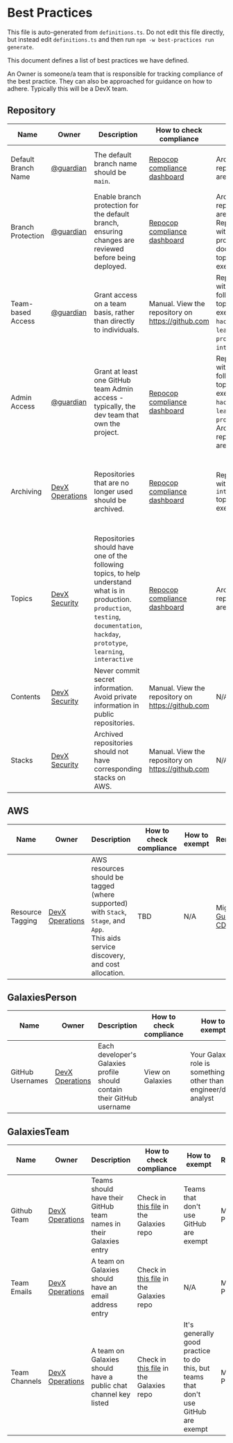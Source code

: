 

# Best Practices


This file is auto-generated from `definitions.ts`. Do not edit this file directly, but instead edit `definitions.ts` and then run `npm -w best-practices run generate`.

This document defines a list of best practices we have defined.

An Owner is someone/a team that is responsible for tracking compliance of the best practice. They can also be approached for guidance on how to adhere. Typically this will be a DevX team.

<!-- contentstart -->
## Repository
| Name                | Owner                                                                     | Description                                                                                                                                                                                 | How to check compliance                                                                                                                                    | How to exempt                                                                                                               | Remediation                                                                                                                                                                 | ID            |
| ------------------- | ------------------------------------------------------------------------- | ------------------------------------------------------------------------------------------------------------------------------------------------------------------------------------------- | ---------------------------------------------------------------------------------------------------------------------------------------------------------- | --------------------------------------------------------------------------------------------------------------------------- | --------------------------------------------------------------------------------------------------------------------------------------------------------------------------- | ------------- |
| Default Branch Name | [@guardian](https://github.com/orgs/guardian/teams/all)                   | The default branch name should be `main`.                                                                                                                                                   | [Repocop compliance dashboard](https://metrics.gutools.co.uk/d/EOPnljWIz/repocop-compliance?orgId=1&refresh=15m&var-team=All&var-rule=default_branch_name) | Archived repositories are exempt.                                                                                           | Manual - see [How to rename an existing branch](https://github.com/github/renaming#renaming-existing-branches)                                                              | REPOSITORY-01 |
| Branch Protection   | [@guardian](https://github.com/orgs/guardian/teams/all)                   | Enable branch protection for the default branch, ensuring changes are reviewed before being deployed.                                                                                       | [Repocop compliance dashboard](https://metrics.gutools.co.uk/d/EOPnljWIz/repocop-compliance?orgId=1&refresh=15m&var-team=All&var-rule=branch_protection)   | Archived repositories are exempt. Repositories without a production or documentation topic are exempt.                      | Repocop applies branch protection automatically in batches - teams informed via Anghammarad                                                                                 | REPOSITORY-02 |
| Team-based Access   | [@guardian](https://github.com/orgs/guardian/teams/all)                   | Grant access on a team basis, rather than directly to individuals.                                                                                                                          | Manual. View the repository on https://github.com                                                                                                          | Repositories with one of following topics are exempt: `hackday`, `learning`, `prototype`, `interactive`.                    | Manual                                                                                                                                                                      | REPOSITORY-03 |
| Admin Access        | [@guardian](https://github.com/orgs/guardian/teams/all)                   | Grant at least one GitHub team Admin access - typically, the dev team that own the project.                                                                                                 | [Repocop compliance dashboard](https://metrics.gutools.co.uk/d/EOPnljWIz/repocop-compliance?orgId=1&refresh=15m&var-team=All&var-rule=admin_access)        | Repositories with one of following topics are exempt: `hackday`, `learning`, `prototype`. Archived repositories are exempt. | Manual                                                                                                                                                                      | REPOSITORY-04 |
| Archiving           | [DevX Operations](https://github.com/orgs/guardian/teams/devx-operations) | Repositories that are no longer used should be archived.                                                                                                                                    | [Repocop compliance dashboard](https://metrics.gutools.co.uk/d/EOPnljWIz/repocop-compliance?orgId=1&refresh=15m&var-team=All&var-rule=archiving)           | Repositories with an `interactive` topic are exempt.                                                                        | Manual - DevX may contact you to discuss archiving if your repo has been inactive for over two years                                                                        | REPOSITORY-05 |
| Topics              | [DevX Security](https://github.com/orgs/guardian/teams/devx-security)     | Repositories should have one of the following topics, to help understand what is in production. `production`, `testing`, `documentation`, `hackday`, `prototype`, `learning`, `interactive` | [Repocop compliance dashboard](https://metrics.gutools.co.uk/d/EOPnljWIz/repocop-compliance?orgId=1&refresh=15m&var-team=All&var-rule=topics)              | Archived repositories are exempt.                                                                                           | Mainly manual - Repocop may automatically apply the 'production' topic to repos that are found to have a stack in AWS with PROD/INFRA tags - teams informed via Anghammarad | REPOSITORY-06 |
| Contents            | [DevX Security](https://github.com/orgs/guardian/teams/devx-security)     | Never commit secret information. Avoid private information in public repositories.                                                                                                          | Manual. View the repository on https://github.com                                                                                                          | N/A                                                                                                                         | Manual removal                                                                                                                                                              | REPOSITORY-07 |
| Stacks              | [DevX Security](https://github.com/orgs/guardian/teams/devx-security)     | Archived repositories should not have corresponding stacks on AWS.                                                                                                                          | Manual. View the repository on https://github.com                                                                                                          | N/A                                                                                                                         | Manual removal of stack on AWS                                                                                                                                              | REPOSITORY-08 |
## AWS
| Name             | Owner                                                                     | Description                                                                                                                             | How to check compliance | How to exempt | Remediation                                                                                    | ID     |
| ---------------- | ------------------------------------------------------------------------- | --------------------------------------------------------------------------------------------------------------------------------------- | ----------------------- | ------------- | ---------------------------------------------------------------------------------------------- | ------ |
| Resource Tagging | [DevX Operations](https://github.com/orgs/guardian/teams/devx-operations) | AWS resources should be tagged (where supported) with `Stack`, `Stage`, and `App`.<br>This aids service discovery, and cost allocation. | TBD                     | N/A           | Migration to [Guardian CDK](https://github.com/guardian/cdk/blob/main/docs/migration-guide.md) | AWS-01 |
## GalaxiesPerson
| Name             | Owner                                                                     | Description                                                            | How to check compliance | How to exempt                                                       | Remediation                                                             | ID                |
| ---------------- | ------------------------------------------------------------------------- | ---------------------------------------------------------------------- | ----------------------- | ------------------------------------------------------------------- | ----------------------------------------------------------------------- | ----------------- |
| GitHub Usernames | [DevX Operations](https://github.com/orgs/guardian/teams/devx-operations) | Each developer's Galaxies profile should contain their GitHub username | View on Galaxies        | Your Galaxies role is something other than an engineer/data analyst | Use [Galaxies profile update form](https://forms.gle/7Yye3KfHefgYqg3c7) | GALAXIESPERSON-01 |
## GalaxiesTeam
| Name          | Owner                                                                     | Description                                                       | How to check compliance                                                                                        | How to exempt                                                                       | Remediation   | ID              |
| ------------- | ------------------------------------------------------------------------- | ----------------------------------------------------------------- | -------------------------------------------------------------------------------------------------------------- | ----------------------------------------------------------------------------------- | ------------- | --------------- |
| Github Team   | [DevX Operations](https://github.com/orgs/guardian/teams/devx-operations) | Teams should have their GitHub team names in their Galaxies entry | Check in [this file](https://github.com/guardian/galaxies/blob/main/shared/data/teams.ts) in the Galaxies repo | Teams that don't use GitHub are exempt                                              | Manual via PR | GALAXIESTEAM-01 |
| Team Emails   | [DevX Operations](https://github.com/orgs/guardian/teams/devx-operations) | A team on Galaxies should have an email address entry             | Check in [this file](https://github.com/guardian/galaxies/blob/main/shared/data/teams.ts) in the Galaxies repo | N/A                                                                                 | Manual via PR | GALAXIESTEAM-02 |
| Team Channels | [DevX Operations](https://github.com/orgs/guardian/teams/devx-operations) | A team on Galaxies should have a public chat channel key listed   | Check in [this file](https://github.com/guardian/galaxies/blob/main/shared/data/teams.ts) in the Galaxies repo | It's generally good practice to do this, but teams that don't use GitHub are exempt | Manual via PR | GALAXIESTEAM-03 |
<!-- contentend -->
